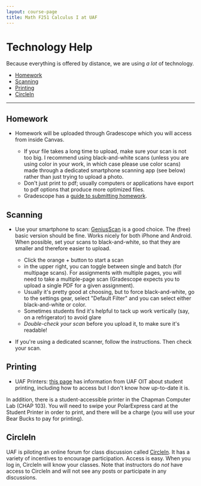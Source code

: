 ```yaml
---
layout: course-page
title: Math F251 Calculus I at UAF
---
```


# Technology Help

Because everything is offered by distance, we are using *a lot* of technology. 

* [Homework](#homework)
* [Scanning](#scanning)
* [Printing](#printing)
* [CircleIn](#circlein)

- - - 
		
## Homework
* Homework will be uploaded through Gradescope which you will access from inside Canvas.

	- If your file takes a long time to upload, make sure your scan is not too big. I recommend using black-and-white scans (unless you are using color in your work, in which case please use color scans) made through a dedicated smartphone scanning app (see below) rather than just trying to upload a photo. 
	- Don't just print to pdf; usually computers or applications have export to pdf options that produce more optimized files.
	- Gradescope has a [guide to submitting homework](https://gradescope-static-assets.s3.amazonaws.com/help/submitting_hw_guide.pdf).

## Scanning
	
* Use your smartphone to scan: [GeniusScan](https://thegrizzlylabs.com/genius-scan/) is a good choice. The (free) basic version should be fine. Works nicely for both iPhone and Android. When possible, set your scans to black-and-white, so that they are smaller and therefore easier to upload.
	- Click the orange + button to start a scan
	- in the upper right, you can toggle between single and batch (for multipage scans). For assignments with multiple pages, you will need to take a multiple-page scan (Gradescope expects you to upload a single PDF for a given assignment).
	- Usually it's pretty good at choosing, but to force black-and-white, go to the settings gear, select "Default Filter" and you can select either black-and-white or color.
	- Sometimes students find it's helpful to tack up work vertically (say, on a refrigerator) to avoid glare
	- *Double-check your scan* before you upload it, to make sure it's readable!

* If you're using a dedicated scanner, follow the instructions. Then check your scan.

## Printing 

* UAF Printers: [this page](https://www.alaska.edu/files/oit/services/printing_support/Pharos-Setup.pdf) has information from UAF OIT about student printing, including how to access but I don't know how up-to-date it is.

In addition, there is a student-accessible printer in the Chapman Computer Lab (CHAP 103). You will need to swipe your PolarExpress card at the Student Printer in order to print, and there will be a charge (you will use your Bear Bucks to pay for printing).


## CircleIn

UAF is piloting an online forum for class discussion called [CircleIn](https://circleinapp.com/). It has a variety of incentives to encourage participation. Access is easy. When you log in, CircleIn will know your classes. Note that instructors do *not* have access to CircleIn and will not see any posts or participate in any discussions.



